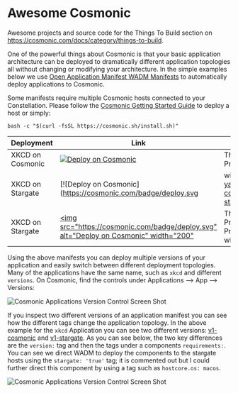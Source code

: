 # Awesome Cosmonic
Awesome projects and source code for the Things To Build section on https://cosmonic.com/docs/category/things-to-build.

One of the powerful things about Cosmonic is that your basic application architecture can be deployed to dramatically different application topologies all without changing or modifying your architecture.  In the simple examples below we use [Open Application Manifest WADM Manifests](https://github.com/wasmCloud/wadm) to automatically deploy applications to Cosmonic.

Some manifests require multiple Cosmonic hosts connected to your Constellation. Please follow the [Cosmonic Getting Started Guide](https://cosmonic.com/docs/user_guide/cli/getting_started) to deploy a host or simply:

```bash -c "$(curl -fsSL https://cosmonic.sh/install.sh)"```


| Deployment  | Link | Topology |
| ------------- | ------------- | ------------- |
| XKCD on Cosmonic  | [![Deploy on Cosmonic](https://cosmonic.com/badge/deploy.svg)](https://new.cosmonic.app/?yaml=https://raw.githubusercontent.com/cosmonic/awesome-cosmonic/main/xkcdgenerator/xkcd-generator-cosmonic.wadm) | This example will deploy the XKCD actor, HTTP Client Provider, and HTTP Server Provider all on Cosmonic.  |
| XKCD on Stargate  | [![Deploy on Cosmonic](https://cosmonic.com/badge/deploy.svg|width=200px)](https://new.cosmonic.app/?yaml=https://raw.githubusercontent.com/cosmonic/awesome-cosmonic/main/xkcdgenerator/xkcd-generator-stargate.wadm) | This example will deploy the XKCD actor & HTTP Client Provider on a remote startgate node, and the HTTP Server Provider on Cosmonic. In order for this manifest to work you will need at least one stargate host deployed.  |
| XKCD on Stargate  | [<img src="https://cosmonic.com/badge/deploy.svg" alt="Deploy on Cosmonic" width="200"](https://new.cosmonic.app/?yaml=https://raw.githubusercontent.com/cosmonic/awesome-cosmonic/main/xkcdgenerator/xkcd-generator-stargate.wadm) | This example will deploy the XKCD actor & HTTP Client Provider on a remote startgate node, and the HTTP Server Provider on Cosmonic. In order for this manifest to work you will need at least one stargate host deployed.  |

Using the above manifests you can deploy multiple versions of your application and easily switch between different deployment topologies. Many of the applications have the same name, such as ```xkcd``` and different ```versions```. On Cosmonic, find the controls under Applications --> App --> Versions:

![Cosmonic Applications Version Control Screen Shot](./img/cosmonic-applications-versions.png)

If you inspect two different versions of an application manifest you can see how the different tags change the application topology. In the above example for the ```xkcd``` Application you can see two different versions:  [v1-cosmonic](./xkcdgenerator/xkcd-generator-cosmonic.wadm) and [v1-stargate](./xkcdgenerator/xkcd-generator-stargate.wadm). As you can see below, the two key differences are the ```version:``` tag and then the tags under a components ```requirements:```.  You can see we direct WADM to deploy the components to the stargate hosts using the ```stargate: 'true'``` tag; it is commented out but I could further direct this component by using a tag such as ```hostcore.os: macos```. 


![Cosmonic Applications Version Control Screen Shot](./img/wadm-diff-xkcd-cosmonic-and-stargate.png)
